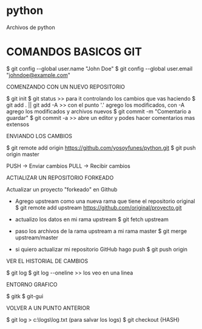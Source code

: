 # python
Archivos de python


# COMANDOS BASICOS GIT #

$ git config --global user.name "John Doe"
$ git config --global user.email "johndoe@example.com"

COMENZANDO CON UN NUEVO REPOSITORIO

$ git init
$ git status >> para it controlando los cambios que vas haciendo
$ git add . || git add -A   >> con el punto '.' agrego los modificados, con -A agrego los modificados y archivos nuevos
$ git commit -m "Comentario a guardar"
$ git commit -a >> abre un editor y podes hacer comentarios mas extensos

ENVIANDO LOS CAMBIOS

$ git remote add origin https://github.com/yosoyfunes/python.git
$ git push origin master

PUSH -> Enviar cambios
PULL -> Recibir cambios

ACTIALIZAR UN REPOSITORIO FORKEADO

Actualizar un proyecto "forkeado" en Github

* Agrego upstream como una nueva rama que tiene el repositorio original
$ git remote add upstream https://github.com/original/proyecto.git

* actualizo los datos en mi rama upstream
$ git fetch upstream

* paso los archivos de la rama upstream a mi rama master
$ git merge upstream/master

* si quiero actualizar mi repositorio GitHub hago push
$ git push origin


VER EL HISTORIAL DE CAMBIOS

$ git log
$ git log --oneline >> los veo en una linea

ENTORNO GRAFICO

$ gitk
$ git-gui

VOLVER A UN PUNTO ANTERIOR

$ git log > c:\logs\log.txt  (para salvar los logs)
$ git checkout {HASH}
